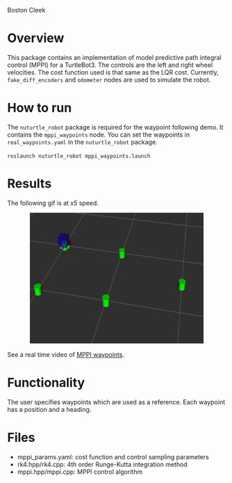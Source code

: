 Boston Cleek

# Overview
This package contains an implementation of model predictive path integral control (MPPI)
for a TurtleBot3. The controls are the left and right wheel velocities. The cost function used is that same as the LQR cost. Currently, `fake_diff_encoders` and `odometer` nodes are used to simulate the robot.

# How to run
The `nuturtle_robot` package is required for the waypoint following demo. It contains the `mppi_waypoints` node. You can set the waypoints in `real_waypoints.yaml` in the `nuturtle_robot` package.

`roslaunch nuturtle_robot mppi_waypoints.launch`


# Results
The following gif is at x5 speed.
<p align="center">
  <img src="controller/media/mppi_waypoints.gif" width="400" height="300"/>
</p>


See a real time video of [MPPI waypoints](https://youtu.be/i_kzNi5Exsc).



# Functionality
The user specifies waypoints which are used as a reference. Each waypoint has a position
and a heading.

# Files
* mppi_params.yaml: cost function and control sampling parameters
* rk4.hpp/rk4.cpp: 4th order Runge-Kutta integration method  
* mppi.hpp/mppi.cpp: MPPI control algorithm
